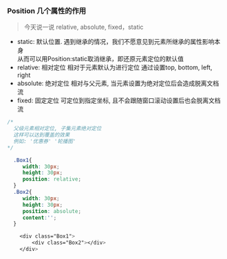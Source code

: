 ### Position 几个属性的作用<br>

> 今天说一说 relative, absolute, fixed，static <br>

* static: 默认位置. 遇到继承的情况，我们不愿意见到元素所继承的属性影响本身<br>
从而可以用Position:static取消继承，即还原元素定位的默认值   
* relative: 相对定位 相对于元素默认为进行定位 通过设置top, bottom, left, right<br> 
* absolute: 绝对定位 相对与父元素, 当元素设置为绝对定位后会造成脱离文档流<br>
* fixed: 固定定位 可定位到指定坐标, 且不会跟随窗口滚动设置后也会脱离文档流<br>

```css
/*
  父级元素相对定位, 子集元素绝对定位
  这样可以达到覆盖的效果
  例如: '优惠券' '轮播图'
*/

  .Box1{  
     width: 30px;
     height: 30px;
     position: relative;
  }
  .Box2{
     width: 30px;
     height: 30px;
     position: absolute;
     content:'';
  }

    <div class="Box1">
        <div class="Box2"></div>
    </div>

```
